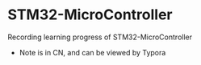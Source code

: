 # STM32-MicroController
Recording learning progress of STM32-MicroController

- Note is in CN, and can be viewed by Typora
